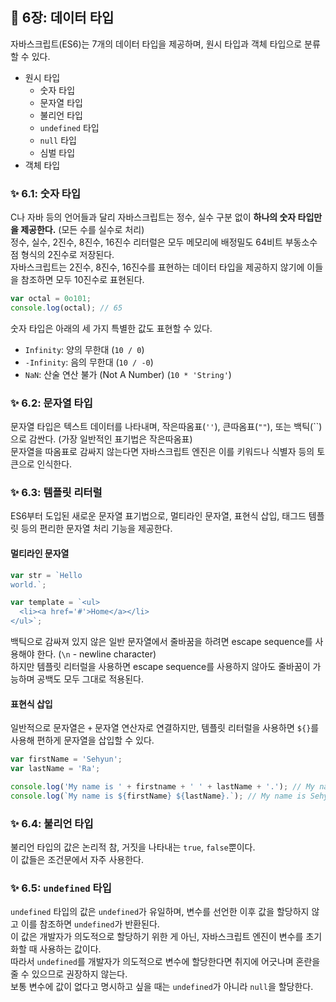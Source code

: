 ## 📔 6장: 데이터 타입

자바스크립트(ES6)는 7개의 데이터 타입을 제공하며, 원시 타입과 객체 타입으로 분류할 수 있다.

- 원시 타입
  - 숫자 타입
  - 문자열 타입
  - 불리언 타입
  - `undefined` 타입
  - `null` 타입
  - 심벌 타입
- 객체 타입

### ✨ 6.1: 숫자 타입

C나 자바 등의 언어들과 달리 자바스크립트는 정수, 실수 구분 없이 **하나의 숫자 타입만을 제공한다.** (모든 수를 실수로 처리)  
정수, 실수, 2진수, 8진수, 16진수 리터럴은 모두 메모리에 배정밀도 64비트 부동소수점 형식의 2진수로 저장된다.  
자바스크립트는 2진수, 8진수, 16진수를 표현하는 데이터 타입을 제공하지 않기에 이들을 참조하면 모두 10진수로 표현된다.

```javascript
var octal = 0o101;
console.log(octal); // 65
```

숫자 타입은 아래의 세 가지 특별한 값도 표현할 수 있다.

- `Infinity`: 양의 무한대 (`10 / 0`)
- `-Infinity`: 음의 무한대 (`10 / -0`)
- `NaN`: 산술 연산 불가 (Not A Number) (`10 * 'String'`)

### ✨ 6.2: 문자열 타입

문자열 타입은 텍스트 데이터를 나타내며, 작은따옴표(`''`), 큰따옴표(`""`), 또는 백틱(``)으로 감싼다. (가장 일반적인 표기법은 작은따옴표)  
문자열을 따옴표로 감싸지 않는다면 자바스크립트 엔진은 이를 키워드나 식별자 등의 토큰으로 인식한다.

### ✨ 6.3: 템플릿 리터럴

ES6부터 도입된 새로운 문자열 표기법으로, 멀티라인 문자열, 표현식 삽입, 태그드 템플릿 등의 편리한 문자열 처리 기능을 제공한다.

#### 멀티라인 문자열

```javascript
var str = `Hello
world.`;

var template = `<ul>
  <li><a href='#'>Home</a></li>
</ul>`;
```

백틱으로 감싸져 있지 않은 일반 문자열에서 줄바꿈을 하려면 escape sequence를 사용해야 한다. (`\n` - newline character)  
하지만 템플릿 리터럴을 사용하면 escape sequence를 사용하지 않아도 줄바꿈이 가능하며 공백도 모두 그대로 적용된다.

#### 표현식 삽입

일반적으로 문자열은 `+` 문자열 연산자로 연결하지만, 템플릿 리터럴을 사용하면 `${}`를 사용해 편하게 문자열을 삽입할 수 있다.

```javascript
var firstName = 'Sehyun';
var lastName = 'Ra';

console.log('My name is ' + firstname + ' ' + lastName + '.'); // My name is Sehyun Ra.
console.log(`My name is ${firstName} ${lastName}.`); // My name is Sehyun Ra.
```

### ✨ 6.4: 불리언 타입

불리언 타입의 값은 논리적 참, 거짓을 나타내는 `true`, `false`뿐이다.  
이 값들은 조건문에서 자주 사용한다.

### ✨ 6.5: `undefined` 타입

`undefined` 타입의 값은 `undefined`가 유일하며, 변수를 선언한 이후 값을 할당하지 않고 이를 참조하면 `undefined`가 반환된다.  
이 값은 개발자가 의도적으로 할당하기 위한 게 아닌, 자바스크립트 엔진이 변수를 초기화할 때 사용하는 값이다.  
따라서 `undefined`를 개발자가 의도적으로 변수에 할당한다면 취지에 어긋나며 혼란을 줄 수 있으므로 권장하지 않는다.  
보통 변수에 값이 없다고 명시하고 싶을 때는 `undefined`가 아니라 `null`을 할당한다.
